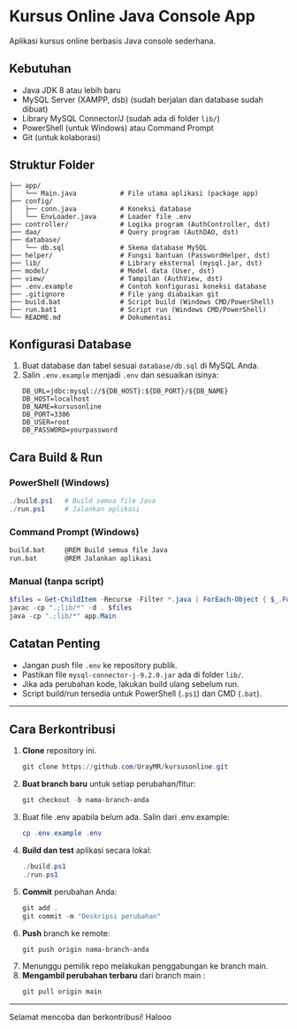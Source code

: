 # Kursus Online Java Console App

Aplikasi kursus online berbasis Java console sederhana.

## Kebutuhan

- Java JDK 8 atau lebih baru
- MySQL Server (XAMPP, dsb) (sudah berjalan dan database sudah dibuat)
- Library MySQL Connector/J (sudah ada di folder `lib/`)
- PowerShell (untuk Windows) atau Command Prompt
- Git (untuk kolaborasi)

## Struktur Folder

```
├── app/
│   └── Main.java           # File utama aplikasi (package app)
├── config/
│   ├── conn.java           # Koneksi database
│   └── EnvLoader.java      # Loader file .env
├── controller/             # Logika program (AuthController, dst)
├── dao/                    # Query program (AuthDAO, dst)
├── database/
│   └── db.sql              # Skema database MySQL
├── helper/                 # Fungsi bantuan (PasswordHelper, dst)
├── lib/                    # Library eksternal (mysql.jar, dst)
├── model/                  # Model data (User, dst)
├── view/                   # Tampilan (AuthView, dst)
├── .env.example            # Contoh konfigurasi koneksi database
├── .gitignore              # File yang diabaikan git
├── build.bat               # Script build (Windows CMD/PowerShell)
├── run.bat1                # Script run (Windows CMD/PowerShell)
└── README.md               # Dokumentasi
```

## Konfigurasi Database

1. Buat database dan tabel sesuai `database/db.sql` di MySQL Anda.
2. Salin `.env.example` menjadi `.env` dan sesuaikan isinya:
   ```env
   DB_URL=jdbc:mysql://${DB_HOST}:${DB_PORT}/${DB_NAME}
   DB_HOST=localhost
   DB_NAME=kursusonline
   DB_PORT=3306
   DB_USER=root
   DB_PASSWORD=yourpassword
   ```

## Cara Build & Run

### PowerShell (Windows)

```powershell
./build.ps1   # Build semua file Java
./run.ps1     # Jalankan aplikasi
```

### Command Prompt (Windows)

```bat
build.bat     @REM Build semua file Java
run.bat       @REM Jalankan aplikasi
```

### Manual (tanpa script)

```powershell
$files = Get-ChildItem -Recurse -Filter *.java | ForEach-Object { $_.FullName }
javac -cp ".;lib/*" -d . $files
java -cp ".;lib/*" app.Main
```

## Catatan Penting

- Jangan push file `.env` ke repository publik.
- Pastikan file `mysql-connector-j-9.2.0.jar` ada di folder `lib/`.
- Jika ada perubahan kode, lakukan build ulang sebelum run.
- Script build/run tersedia untuk PowerShell (`.ps1`) dan CMD (`.bat`).

---

## Cara Berkontribusi

1. **Clone** repository ini.
   ```powershell
   git clone https://github.com/UrayMR/kursusonline.git
   ```
2. **Buat branch baru** untuk setiap perubahan/fitur:
   ```powershell
   git checkout -b nama-branch-anda
   ```
3. Buat file .env apabila belum ada. Salin dari .env.example:
   ```powershell
   cp .env.example .env
   ```
4. **Build dan test** aplikasi secara lokal:
   ```powershell
   ./build.ps1
   ./run.ps1
   ```
5. **Commit** perubahan Anda:
   ```powershell
   git add .
   git commit -m "Deskripsi perubahan"
   ```
6. **Push** branch ke remote:
   ```powershell
   git push origin nama-branch-anda
   ```
7. Menunggu pemilik repo melakukan penggabungan ke branch main.
8. **Mengambil perubahan terbaru** dari branch main :
   ```powershell
   git pull origin main
   ```

---

Selamat mencoba dan berkontribusi!
Halooo

